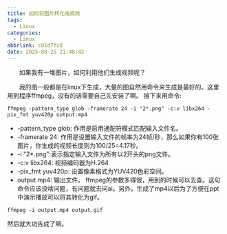 ```yaml
---
title: 如何将图片转化成视频
tags:
  - Linux
categories:
  - Linux
abbrlink: c81d7fc8
date: 2025-08-25 21:48:42
---
```

&emsp;&emsp;如果我有一堆图片，如何利用他们生成视频呢？
<!--less-->
&emsp;&emsp;我的图一般都是在linux下生成，大量的图自然用命令来生成是最好的。这里用到程序ffmpeg，没有的话需要自己先安装了啊。
接下来用命令:
```
ffmpeg -pattern_type glob -framerate 24 -i "2*.png" -c:v libx264 -pix_fmt yuv420p output.mp4
```
* -pattern\_type glob: 作用是启用通配符模式匹配输入文件名。
* -framerate 24: 作用是设置输入文件的帧率为24帧/秒，那么如果你有100张图片，你生成的视频长度则为100/25=4.17秒。
* -i \"2*.png\":表示指定输入文件为所有以2开头的png文件。
* -c:v libx264: 视频编码器为H.264
* -pix_fmt yuv420p: 设置像素格式为YUV420色彩空间。
* output.mp4: 输出文件。
ffmpeg的参数多得很，用到的时候可以去查。这句命令应该没啥问题，有问题就去问ai。另外，生成了mp4以后为了方便在ppt中演示播放可以将其转化为gif。
```
ffmpeg -i output.mp4 output.gif
```
然后就大功告成了啊。
